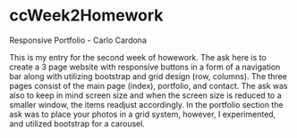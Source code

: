 # ccWeek2Homework
Responsive Portfolio - Carlo Cardona

This is my entry for the second week of howework. The ask here is to create a 3 page website with responsive buttons in a form of a navigation bar along with utilizing bootstrap and grid design (row, columns). The three pages consist of the main page (index), portfolio, and contact. The ask was also to keep in mind screen size and when the screen size is reduced to a smaller window, the items readjust accordingly. In the portfolio section the ask was to place your photos in a grid system, however, I experimented, and utilized bootstrap for a carousel.
